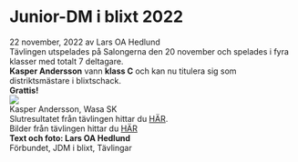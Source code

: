 # Junior-DM i blixt 2022
22 november, 2022 av Lars OA Hedlund  
Tävlingen utspelades på Salongerna den 20 november och spelades i fyra klasser med totalt 7 deltagare.  
**Kasper Andersson** vann **klass C** och kan nu titulera sig som distriktsmästare i blixtschack.  
**Grattis!**  
![](https://storage.googleapis.com/bildbanken2/Home/c47e5244df50fe2246a45217c2c93f64.jpg)  
Kasper Andersson, Wasa SK  
Slutresultatet från tävlingen hittar du [HÄR](https://member.schack.se/ShowTournamentServlet?id=10831).  
Bilder från tävlingen hittar du [HÄR](https://storage.googleapis.com/bildbanken2/index.html?query=2022-11-20)  
**Text och foto: Lars OA Hedlund**  
Förbundet, JDM i blixt, Tävlingar  

